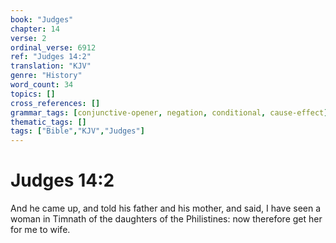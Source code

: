 ```yaml
---
book: "Judges"
chapter: 14
verse: 2
ordinal_verse: 6912
ref: "Judges 14:2"
translation: "KJV"
genre: "History"
word_count: 34
topics: []
cross_references: []
grammar_tags: [conjunctive-opener, negation, conditional, cause-effect]
thematic_tags: []
tags: ["Bible","KJV","Judges"]
---
```


# Judges 14:2

And he came up, and told his father and his mother, and said, I have seen a woman in Timnath of the daughters of the Philistines: now therefore get her for me to wife.

